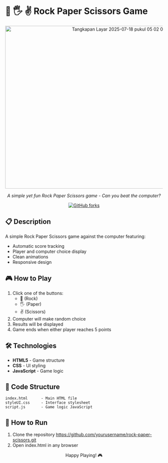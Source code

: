 # 👊 🖐️ ✌️ Rock Paper Scissors Game

<div align="center">

<img width="711" height="519" alt="Tangkapan Layar 2025-07-18 pukul 05 02 03" src="https://github.com/user-attachments/assets/dfb21f4e-ed2a-4f5a-8de7-8657d63362f8" />

*A simple yet fun Rock Paper Scissors game - Can you beat the computer?*  

[![GitHub forks](https://img.shields.io/github/forks/yourusername/rock-paper-scissors)](https://github.com/yourusername/rock-paper-scissors/network)

</div>

## 📋 Description

A simple Rock Paper Scissors game against the computer featuring:
- Automatic score tracking
- Player and computer choice display
- Clean animations
- Responsive design

## 🎮 How to Play

1. Click one of the buttons:
   - 👊 (Rock)
   - 🖐️ (Paper)
   - ✌️ (Scissors)
2. Computer will make random choice
3. Results will be displayed
4. Game ends when either player reaches 5 points

## 🛠️ Technologies

- **HTML5** - Game structure
- **CSS** - UI styling
- **JavaScript** - Game logic

## 📁 Code Structure

```plaintext
index.html      - Main HTML file
styleUI.css     - Interface stylesheet
script.js       - Game logic JavaScript
```

## 🚀 How to Run

1. Clone the repository
https://github.com/yourusername/rock-paper-scissors.git
2. Open index.html in any browser

<div align="center">
Happy Playing! 🎮
</div> 
